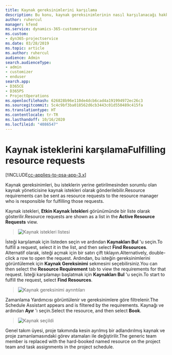 ```yaml
---
title: Kaynak gereksinimlerini karşılama
description: Bu konu, kaynak gereksinimlerinin nasıl karşılanacağı hakkında bilgi sağlar.
author: ruhercul
manager: kfend
ms.service: dynamics-365-customerservice
ms.custom:
- dyn365-projectservice
ms.date: 03/28/2019
ms.topic: article
ms.author: ruhercul
audience: Admin
search.audienceType:
- admin
- customizer
- enduser
search.app:
- D365CE
- D365PS
- ProjectOperations
ms.openlocfilehash: 626828b96e110de4dcb6cad4a191994972ec26c3
ms.sourcegitcommit: 5c4c9bf3ba018562d6cb3443c01d550489c415fa
ms.translationtype: HT
ms.contentlocale: tr-TR
ms.lasthandoff: 10/16/2020
ms.locfileid: "4086547"
---
```

# <a name="fulfilling-resource-requests"></a><span data-ttu-id="0c29d-103">Kaynak isteklerini karşılama</span><span class="sxs-lookup"><span data-stu-id="0c29d-103">Fulfilling resource requests</span></span>

[!INCLUDE[cc-applies-to-psa-app-3.x](../includes/cc-applies-to-psa-app-3x.md)]

<span data-ttu-id="0c29d-104">Kaynak gereksinimleri, bu isteklerin yerine getirilmesinden sorumlu olan kaynak yöneticisine kaynak istekleri olarak gönderilebilir.</span><span class="sxs-lookup"><span data-stu-id="0c29d-104">Resource requirements can be sent as resource requests to the resource manager who is responsible for fulfilling those requests.</span></span>

<span data-ttu-id="0c29d-105">Kaynak istekleri, **Etkin Kaynak İstekleri** görünümünde bir liste olarak gösterilir.</span><span class="sxs-lookup"><span data-stu-id="0c29d-105">Resource requests are shown as a list in the **Active Resource Requests** view.</span></span>

> ![Kaynak istekleri listesi](media/Resource-Management-image59.png)

<span data-ttu-id="0c29d-107">İsteği karşılamak için listeden seçin ve ardından **Kaynakları Bul** 'u seçin.</span><span class="sxs-lookup"><span data-stu-id="0c29d-107">To fulfill a request, select it in the list, and then select **Find Resources**.</span></span> <span data-ttu-id="0c29d-108">Alternatif olarak, isteği açmak için bir satırı çift tıklayın.</span><span class="sxs-lookup"><span data-stu-id="0c29d-108">Alternatively, double-click a row to open the request.</span></span> <span data-ttu-id="0c29d-109">Ardından, bu isteğin gereksinimlerini görüntülemek için **Kaynak Gereksinimi** sekmesini seçebilirsiniz.</span><span class="sxs-lookup"><span data-stu-id="0c29d-109">You can then select the **Resource Requirement** tab to view the requirements for that request.</span></span> <span data-ttu-id="0c29d-110">İsteği karşılamayı başlatmak için **Kaynakları Bul** 'u seçin.</span><span class="sxs-lookup"><span data-stu-id="0c29d-110">To start to fulfill the request, select **Find Resources**.</span></span>

> ![Kaynak gereksinimi ayrıntıları](media/Resource-Management-image60.png)

<span data-ttu-id="0c29d-112">Zamanlama Yardımcısı görüntülenir ve gereksinimlere göre filtrelenir.</span><span class="sxs-lookup"><span data-stu-id="0c29d-112">The Schedule Assistant appears and is filtered by the requirements.</span></span> <span data-ttu-id="0c29d-113">Kaynağı ve ardından **Ayır** 'ı seçin.</span><span class="sxs-lookup"><span data-stu-id="0c29d-113">Select the resource, and then select **Book**.</span></span>

> ![Kaynak seçildi](media/Resource-Management-image61.png)

<span data-ttu-id="0c29d-115">Genel takım üyesi, proje takımında kesin ayrılmış bir adlandırılmış kaynak ve proje zamanlamasındaki görev atamaları ile değiştirilir.</span><span class="sxs-lookup"><span data-stu-id="0c29d-115">The generic team member is replaced with the hard-booked named resource on the project team and task assignments in the project schedule.</span></span>
